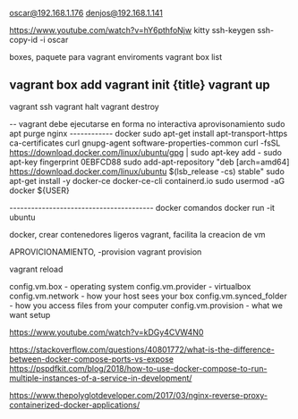 oscar@192.168.1.176
denjos@192.168.1.141

https://www.youtube.com/watch?v=hY6pthfoNjw
kitty
ssh-keygen
ssh-copy-id -i <file> <server>
oscar



boxes, paquete para vagrant enviroments
vagrant box list

vagrant box add <name>
vagrant init {title}
vagrant up
---------------------------------------------
vagrant ssh
vagrant halt
vagrant destroy



-- vagrant debe ejecutarse en forma no interactiva
aprovisonamiento
sudo apt purge nginx
------------ docker
sudo apt-get install apt-transport-https ca-certificates curl gnupg-agent software-properties-common
curl -fsSL https://download.docker.com/linux/ubuntu/gpg | sudo apt-key add -
sudo apt-key fingerprint 0EBFCD88
sudo add-apt-repository "deb [arch=amd64] https://download.docker.com/linux/ubuntu $(lsb_release -cs) stable"
sudo apt-get install -y docker-ce docker-ce-cli containerd.io
sudo usermod -aG docker ${USER}

---------------------------------------- docker comandos
docker run -it ubuntu


docker, crear contenedores ligeros
vagrant, facilita la creacion de vm 


APROVICIONAMIENTO, -provision
vagrant provision

vagrant reload


config.vm.box - operating system
config.vm.provider - virtualbox
config.vm.network - how your host sees your box
config.vm.synced_folder - how you access files from your computer
config.vm.provision - what we want setup



https://www.youtube.com/watch?v=kDGy4CVW4N0

https://stackoverflow.com/questions/40801772/what-is-the-difference-between-docker-compose-ports-vs-expose
https://pspdfkit.com/blog/2018/how-to-use-docker-compose-to-run-multiple-instances-of-a-service-in-development/


https://www.thepolyglotdeveloper.com/2017/03/nginx-reverse-proxy-containerized-docker-applications/
